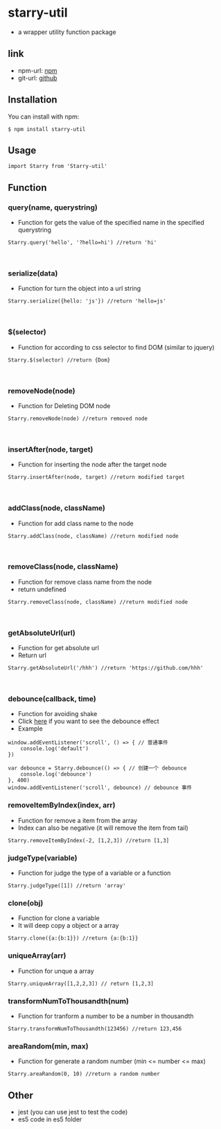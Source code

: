 # starry-util

* a wrapper utility function package

## link

* npm-url: [npm](https://www.npmjs.com/package/starry-util)
* git-url: [github](https://github.com/leowang7553/starry-util)

## Installation

You can install with npm:

```
$ npm install starry-util
```

## Usage

```
import Starry from 'Starry-util'
```

## Function

### query(name, querystring)
- Function for gets the value of the specified name in the specified querystring
```
Starry.query('hello', '?hello=hi') //return 'hi'
```
<br>

### serialize(data)
- Function for turn the object into a url string
```
Starry.serialize({hello: 'js'}) //return 'hello=js'
```
<br>

### $(selector)
- Function for according to css selector to find DOM (similar to jquery)
```
Starry.$(selector) //return {Dom}
```
<br>

### removeNode(node)
- Function for Deleting DOM node
```
Starry.removeNode(node) //return removed node
```
<br>

### insertAfter(node, target)
- Function for inserting the node after the target node
```
Starry.insertAfter(node, target) //return modified target 
```
<br>

### addClass(node, className)
- Function for add class name to the node 
```
Starry.addClass(node, className) //return modified node
```
<br>

### removeClass(node, className)
- Function for remove class name from the node
- return undefined
```
Starry.removeClass(node, className) //return modified node
```
<br>

### getAbsoluteUrl(url)
- Function for get absolute url
- Return url
```
Starry.getAbsoluteUrl('/hhh') //return 'https://github.com/hhh'
```
<br>

### debounce(callback, time)
- Function for avoiding shake
- Click [here](http://coding.imweb.io/demo/p8/debounce.html) if you want to see the debounce effect
- Example
```
window.addEventListener('scroll', () => { // 普通事件
    console.log('default')
})

var debounce = Starry.debounce(() => { // 创建一个 debounce
    console.log('debounce')
}, 400)
window.addEventListener('scroll', debounce) // debounce 事件
```

### removeItemByIndex(index, arr)
- Function for remove a item from the array
- Index can also be negative (it will remove the item from tail)
```
Starry.removeItemByIndex(-2, [1,2,3]) //return [1,3]
```

### judgeType(variable)
 - Function for judge the type of a variable or a function
 ```
 Starry.judgeType([1]) //return 'array'
 ```
 
 ### clone(obj)
 - Function for clone a variable
 - It will deep copy a object or a array
 ```
 Starry.clone({a:{b:1}}) //return {a:{b:1}}
 ```
 
 ### uniqueArray(arr)
 - Function for unque a array
 ```
 Starry.uniqueArray([1,2,2,3]) // return [1,2,3]
 ```
 
 ### transformNumToThousandth(num)
 - Function for tranform a number to be a number in thousandth
 ```
 Starry.transformNumToThousandth(123456) //return 123,456
 ```
 
 ### areaRandom(min, max)
 - Function for generate a random number (min <= number <= max)
 ```
 Starry.areaRandom(0, 10) //return a random number
 ```

## Other
* jest (you can use jest to test the code)
* es5 code in es5 folder
